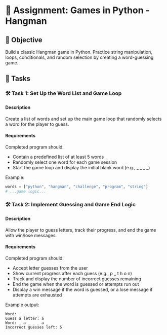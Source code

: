 
# 📘 Assignment: Games in Python - Hangman

## 🎯 Objective

Build a classic Hangman game in Python. Practice string manipulation, loops, conditionals, and random selection by creating a word-guessing game.

## 📝 Tasks

### 🛠️ Task 1: Set Up the Word List and Game Loop

#### Description
Create a list of words and set up the main game loop that randomly selects a word for the player to guess.

#### Requirements
Completed program should:

- Contain a predefined list of at least 5 words
- Randomly select one word for each game session
- Start the game loop and display the initial blank word (e.g., _ _ _ _)

Example:
```python
words = ["python", "hangman", "challenge", "program", "string"]
# ...game logic...
```

### 🛠️ Task 2: Implement Guessing and Game End Logic

#### Description
Allow the player to guess letters, track their progress, and end the game with win/lose messages.

#### Requirements
Completed program should:

- Accept letter guesses from the user
- Show current progress after each guess (e.g., p _ t h o n)
- Track and display the number of incorrect guesses remaining
- End the game when the word is guessed or attempts run out
- Display a win message if the word is guessed, or a lose message if attempts are exhausted

Example output:
```
Word: _ _ _ _ _ _
Guess a letter: a
Word: _ a _ _ _ a _
Incorrect guesses left: 5
```

